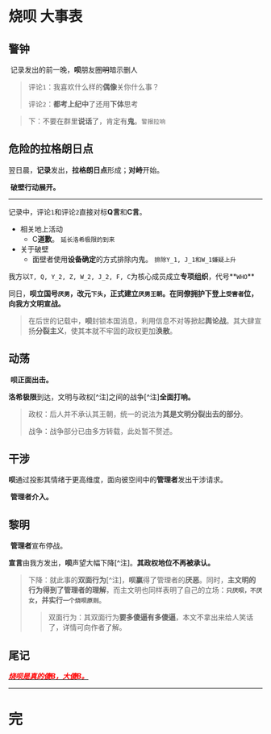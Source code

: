 # 烧呗 大事表

## 警钟

​	记录发出的前一晚，**呗**朋友圈~~明~~暗示删人

> 评论`1`：我喜欢什么样的**偶像**关你什么事？
>
> 评论`2`：**都考上纪中**了还用**下体**思考

> 下：不要在群里**说话**了，肯定有**鬼**。`警报拉响`



## 危险的拉格朗日点

​	翌日晨，**记录**发出，**拉格朗日点**形成；**对峙**开始。

​	**破壁行动展开。**

---

​	记录中，评论`1`和评论`2`直接对标**Q言**和**C言**。

- 相关地上活动
  - C**道歉**。 `延长洛希极限的到来`
- 关于破壁
  - 面壁者使用**设备确定**的方式排除内鬼。 `排除Y_1, J_1和W_1嫌疑上升` 

​	我方以`T, Q, Y_2, Z, W_2, J_2, F, C`为核心成员成立**专项组织**，代号**`WHO`**

​	同日，**呗立国号`厌男`，改元`下头`，正式建立`厌男王朝`。在同僚拥护下登上`受害者`位，向我方文明宣战。**

> 在后世的记载中，**呗**封锁本国消息，利用信息不对等掀起**舆论战**。其大肆宣扬**分裂主义**，使其本就不牢固的政权更加**涣散**。



## 动荡

​	**呗正面出击。**

​	**洛希极限**到达，文明与政权[^注]之间的战争[^注]**全面打响。**

> 政权：后人并不承认其王朝，统一的说法为**其是文明分裂出去的部分**。
>
> 战争：战争部分已由多方转载，此处暂不赘述。



## 干涉

​	**呗**通过投影其情绪于更高维度，面向彼空间中的**管理者**发出干涉请求。

​	**管理者介入。**



## 黎明

​	**管理者**宣布停战。

​	**宣言**由我方发出，**呗**声望大幅下降[^注]。**其政权地位不再被承认。**

> 下降：就此事的**双面行为**[^注]，**呗赢**得了管理者的**厌恶**。同时，**主文明的行为得到了管理者的理解**，而主文明也同样表明了自己的立场：**`只厌呗，不厌女`，并实行`一个烧呗原则`**。
>
> > 双面行为：其双面行为**要多傻逼有多傻逼**，本文不拿出来给人笑话了，详情可向作者了解。



## 尾记

<u>***<font color=red>烧呗是真的傻B，大傻B。</font>***</u>



---

# 完



